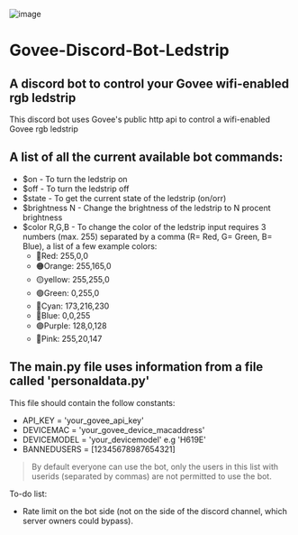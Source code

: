![image](https://user-images.githubusercontent.com/67122764/170590691-a85a5401-c76d-4660-acf8-530fd3d0a811.png)
# Govee-Discord-Bot-Ledstrip
## A discord bot to control your Govee wifi-enabled rgb ledstrip
This discord bot uses Govee's public http api to control a wifi-enabled Govee rgb ledstrip

## A list of all the current available bot commands:
- $on - To turn the ledstrip on
- $off - To turn the ledstrip off
- $state - To get the current state of the ledstrip (on/orr)
- $brightness N - Change the brightness of the ledstrip to N procent brightness
- $color R,G,B - To change the color of the ledstrip input requires 3 numbers (max. 255) separated by a comma (R= Red, G= Green, B= Blue), a list of a few example colors:
    - 🔴Red: 255,0,0
    - 🟠Orange: 255,165,0
    - 🟡yellow: 255,255,0
    - 🟢Green: 0,255,0
    - 🔵Cyan: 173,216,230
    - 🔘Blue: 0,0,255
    - 🟣Purple: 128,0,128
    - 🌸Pink: 255,20,147

## The main.py file uses information from a file called 'personaldata.py'
This file should contain the follow constants:
- API_KEY = 'your_govee_api_key'
- DEVICEMAC = 'your_govee_device_macaddress'
- DEVICEMODEL = 'your_devicemodel' e.g 'H619E'
- BANNEDUSERS = [12345678987654321]
> By default everyone can use the bot, only the users in this list with userids (separated by commas) are not permitted to use the bot.

To-do list:
- Rate limit on the bot side (not on the side of the discord channel, which server owners could bypass).
